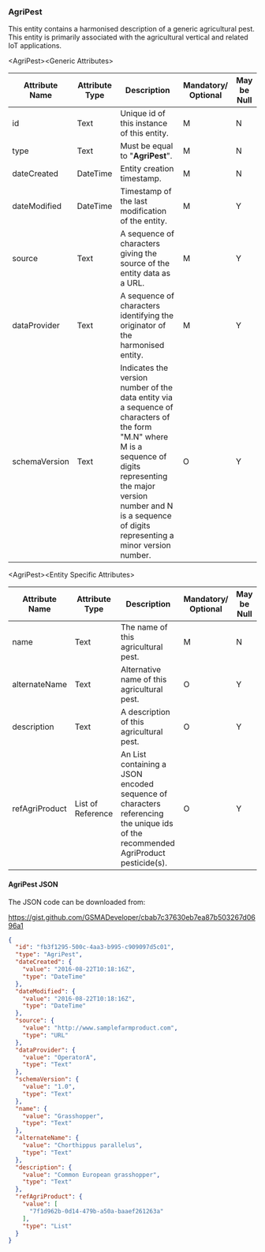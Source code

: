 ### AgriPest

This entity contains a harmonised description of a generic agricultural pest. This entity is primarily associated with the agricultural vertical and related IoT applications.

&lt;AgriPest&gt;&lt;Generic Attributes&gt;

| Attribute Name | Attribute Type | Description                                                                                                                                                                                                                             | Mandatory/ Optional | May be Null |
|----------------|----------------|-----------------------------------------------------------------------------------------------------------------------------------------------------------------------------------------------------------------------------------------|--------------------|-------------|
| id             | Text           | Unique id of this instance of this entity.                                                                                                                                                                                              | M                  | N           |
| type           | Text           | Must be equal to "**AgriPest**".                                                                                                                                                                                                        | M                  | N           |
| dateCreated    | DateTime       | Entity creation timestamp.                                                                                                                                                                                                              | M                  | N           |
| dateModified   | DateTime       | Timestamp of the last modification of the entity.                                                                                                                                                                                       | M                  | Y           |
| source         | Text           | A sequence of characters giving the source of the entity data as a URL.                                                                                                                                                                 | M                  | Y           |
| dataProvider   | Text           | A sequence of characters identifying the originator of the harmonised entity.                                                                                                                                                           | M                  | Y           |
| schemaVersion  | Text           | Indicates the version number of the data entity via a sequence of characters of the form "M.N" where M is a sequence of digits representing the major version number and N is a sequence of digits representing a minor version number. | O                  | Y           |

&lt;AgriPest&gt;&lt;Entity Specific Attributes&gt;

| Attribute Name | Attribute Type    | Description                                                                                                                      | Mandatory/ Optional | May be Null |
|----------------|-------------------|----------------------------------------------------------------------------------------------------------------------------------|--------------------|-------------|
| name           | Text              | The name of this agricultural pest.                                                                                              | M                  | N           |
| alternateName  | Text              | Alternative name of this agricultural pest.                                                                                      | O                  | Y           |
| description    | Text              | A description of this agricultural pest.                                                                                         | O                  | Y           |
| refAgriProduct | List of Reference | An List containing a JSON encoded sequence of characters referencing the unique ids of the recommended AgriProduct pesticide(s). | O                  | Y           |

#### AgriPest JSON

The JSON code can be downloaded from:

<https://gist.github.com/GSMADeveloper/cbab7c37630eb7ea87b503267d0696a1>
```json
{
  "id": "fb3f1295-500c-4aa3-b995-c909097d5c01",
  "type": "AgriPest",
  "dateCreated": {
    "value": "2016-08-22T10:18:16Z",
    "type": "DateTime"
  },
  "dateModified": {
    "value": "2016-08-22T10:18:16Z",
    "type": "DateTime"
  },
  "source": {
    "value": "http://www.samplefarmproduct.com",
    "type": "URL"
  },
  "dataProvider": {
    "value": "OperatorA",
    "type": "Text"
  },
  "schemaVersion": {
    "value": "1.0",
    "type": "Text"
  },
  "name": {
    "value": "Grasshopper",
    "type": "Text"
  },
  "alternateName": {
    "value": "Chorthippus parallelus",
    "type": "Text"
  },
  "description": {
    "value": "Common European grasshopper",
    "type": "Text"
  },
  "refAgriProduct": {
    "value": [
      "7f1d962b-0d14-479b-a50a-baaef261263a"
    ],
    "type": "List"
  }
}
```
